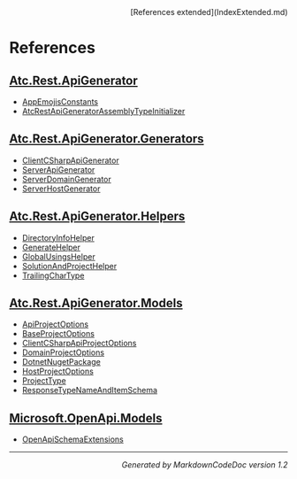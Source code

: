 <div style='text-align: right'>
[References extended](IndexExtended.md)
</div>

# References

## [Atc.Rest.ApiGenerator](Atc.Rest.ApiGenerator.md)

- [AppEmojisConstants](Atc.Rest.ApiGenerator.md#appemojisconstants)
- [AtcRestApiGeneratorAssemblyTypeInitializer](Atc.Rest.ApiGenerator.md#atcrestapigeneratorassemblytypeinitializer)

## [Atc.Rest.ApiGenerator.Generators](Atc.Rest.ApiGenerator.Generators.md)

- [ClientCSharpApiGenerator](Atc.Rest.ApiGenerator.Generators.md#clientcsharpapigenerator)
- [ServerApiGenerator](Atc.Rest.ApiGenerator.Generators.md#serverapigenerator)
- [ServerDomainGenerator](Atc.Rest.ApiGenerator.Generators.md#serverdomaingenerator)
- [ServerHostGenerator](Atc.Rest.ApiGenerator.Generators.md#serverhostgenerator)

## [Atc.Rest.ApiGenerator.Helpers](Atc.Rest.ApiGenerator.Helpers.md)

- [DirectoryInfoHelper](Atc.Rest.ApiGenerator.Helpers.md#directoryinfohelper)
- [GenerateHelper](Atc.Rest.ApiGenerator.Helpers.md#generatehelper)
- [GlobalUsingsHelper](Atc.Rest.ApiGenerator.Helpers.md#globalusingshelper)
- [SolutionAndProjectHelper](Atc.Rest.ApiGenerator.Helpers.md#solutionandprojecthelper)
- [TrailingCharType](Atc.Rest.ApiGenerator.Helpers.md#trailingchartype)

## [Atc.Rest.ApiGenerator.Models](Atc.Rest.ApiGenerator.Models.md)

- [ApiProjectOptions](Atc.Rest.ApiGenerator.Models.md#apiprojectoptions)
- [BaseProjectOptions](Atc.Rest.ApiGenerator.Models.md#baseprojectoptions)
- [ClientCSharpApiProjectOptions](Atc.Rest.ApiGenerator.Models.md#clientcsharpapiprojectoptions)
- [DomainProjectOptions](Atc.Rest.ApiGenerator.Models.md#domainprojectoptions)
- [DotnetNugetPackage](Atc.Rest.ApiGenerator.Models.md#dotnetnugetpackage)
- [HostProjectOptions](Atc.Rest.ApiGenerator.Models.md#hostprojectoptions)
- [ProjectType](Atc.Rest.ApiGenerator.Models.md#projecttype)
- [ResponseTypeNameAndItemSchema](Atc.Rest.ApiGenerator.Models.md#responsetypenameanditemschema)

## [Microsoft.OpenApi.Models](Microsoft.OpenApi.Models.md)

- [OpenApiSchemaExtensions](Microsoft.OpenApi.Models.md#openapischemaextensions)

<hr /><div style='text-align: right'><i>Generated by MarkdownCodeDoc version 1.2</i></div>
